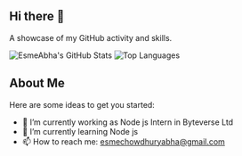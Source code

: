 ## Hi there 👋


A showcase of my GitHub activity and skills.

![EsmeAbha's GitHub Stats](https://github-readme-stats.vercel.app/api?username=EsmeAbha&show_icons=true&theme=merko&bg_color=00000000)
![Top Languages](https://github-readme-stats.vercel.app/api/top-langs/?username=EsmeAbha&layout=compact&theme=merko&bg_color=00000000)
## About Me
Here are some ideas to get you started:

- 🔭 I’m currently working as Node js Intern in Byteverse Ltd
- 🌱 I’m currently learning Node js
- 📫 How to reach me: esmechowdhuryabha@gmail.com

